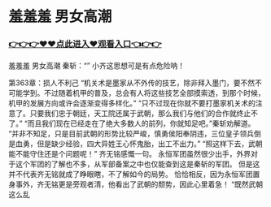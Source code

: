 # 羞羞羞 男女高潮

### <a href="https://github.com/xinfue/dunp/issues/2">👉👉👉♥♥点此进入♥观看入口👈👉👉</a>

羞羞羞 男女高潮
秦斩：“”
    小齐这思想可是有点危险呐！

第363章：损人不利己
    “机关术是墨家从不外传的技艺，除非拜入墨门，要不然不可能学到。不过随着机甲的普及，总会有人将这些技艺全部摸索透，到那个时候，机甲的发展方向或许会逐渐变得多样化。”
    “只不过现在你就不要打墨家机关术的注意了。只要我们忠于朝廷，天工院还属于武朝，那么我们与他们的合作就终止不了。”
    “而且我们现在已经走在了绝大多数人的前列，你就知足吧。”秦斩劝解道。
    “并非不知足，只是目前武朝的形势比较严峻，慎勇侯阳奉阴违，三位皇子领兵倒是血勇，但是缺少经验，四大异姓王心怀鬼胎，出工不出力。”
    “照这样下去，武朝能不能守住还是个问题呢！”
    齐无铭感慨一句。
    永恒军团虽然很少出手，外界对于这个军团的了解也不多，从军部备案之中也仅能查到这是秦斩的军团。
    但是这并不代表齐无铭就成了睁眼瞎，不了解如今的局势。
    恰恰相反，因为永恒军团置身事外，齐无铭更是旁观者清，他看出了武朝的颓势，因此心里着急！
    “既然武朝这么乱

